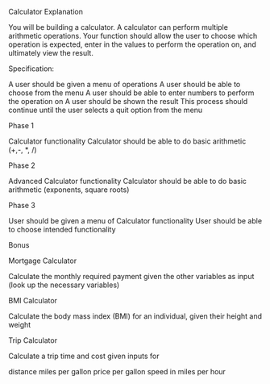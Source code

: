 Calculator
Explanation

You will be building a calculator. A calculator can perform multiple arithmetic
 operations. Your function should allow the user to choose which operation is
  expected, enter in the values to perform the operation on, and ultimately
  view the result.

Specification:

A user should be given a menu of operations
A user should be able to choose from the menu
A user should be able to enter numbers to perform the operation on
A user should be shown the result
This process should continue until the user selects a quit option from the menu

Phase 1

Calculator functionality
Calculator should be able to do basic arithmetic (+,-, *, /)

Phase 2

Advanced Calculator functionality
Calculator should be able to do basic arithmetic (exponents, square roots)

Phase 3

User should be given a menu of Calculator functionality
User should be able to choose intended functionality

Bonus

Mortgage Calculator

Calculate the monthly required payment given the other variables as input (look up the necessary variables)

BMI Calculator

Calculate the body mass index (BMI) for an individual, given their height and weight

Trip Calculator

Calculate a trip time and cost given inputs for

distance
miles per gallon
price per gallon
speed in miles per hour
